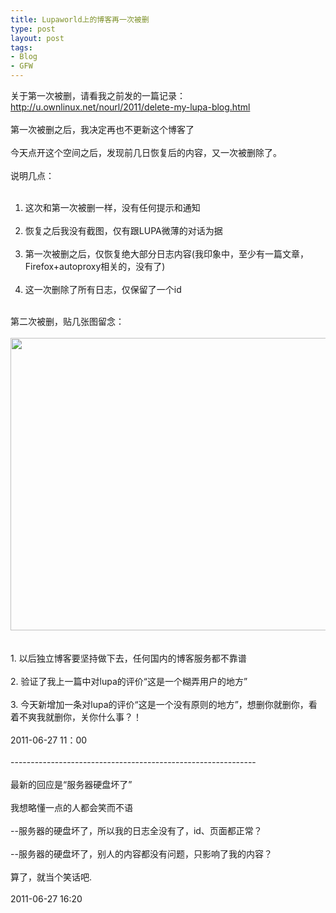 ```yaml
--- 
title: Lupaworld上的博客再一次被删
type: post
layout: post
tags: 
- Blog
- GFW
---
```


关于第一次被删，请看我之前发的一篇记录：<a href="http://u.ownlinux.net/nourl/2011/delete-my-lupa-blog.html" title="http://u.ownlinux.net/nourl/2011/delete-my-lupa-blog.html">http://u.ownlinux.net/nourl/2011/delete-my-lupa-blog.html</a><br /><br />第一次被删之后，我决定再也不更新这个博客了<br /><br />今天点开这个空间之后，发现前几日恢复后的内容，又一次被删除了。<br /><br />说明几点：<br /><ol><br /><li>这次和第一次被删一样，没有任何提示和通知</li><br /><li>恢复之后我没有截图，仅有跟LUPA微薄的对话为据</li><br /><li>第一次被删之后，仅恢复绝大部分日志内容(我印象中，至少有一篇文章，Firefox+autoproxy相关的，没有了)</li><br /><li>这一次删除了所有日志，仅保留了一个id</li></ol><br />第二次被删，贴几张图留念：<br /><br /><img alt="" height="468" src="http://i1218.photobucket.com/albums/dd413/nourlcn/wordpressblog/2-1.png" width="510" /><br /><br /><br />1. 以后独立博客要坚持做下去，任何国内的博客服务都不靠谱<br /><br />2. 验证了我上一篇中对lupa的评价“这是一个糊弄用户的地方”<br /><br />3. 今天新增加一条对lupa的评价“这是一个没有原则的地方”，想删你就删你，看着不爽我就删你，关你什么事？！<br /><br />2011-06-27 11：00<br /><br />-------------------------------------------------------------<br /><br />最新的回应是“服务器硬盘坏了”<br /><br />我想略懂一点的人都会笑而不语<br /><br />--服务器的硬盘坏了，所以我的日志全没有了，id、页面都正常？<br /><br />--服务器的硬盘坏了，别人的内容都没有问题，只影响了我的内容？<br /><br />算了，就当个笑话吧.<br /><br />2011-06-27 16:20

